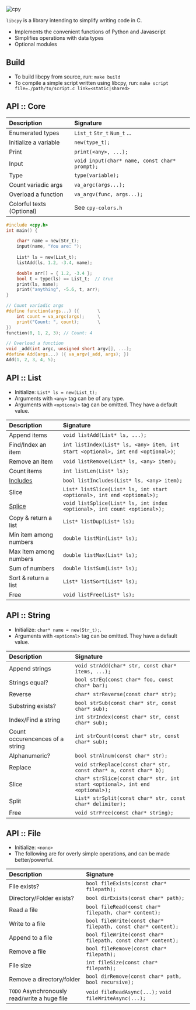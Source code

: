 ![cpy](https://user-images.githubusercontent.com/90899789/147235026-dfaca003-9b46-4fea-b602-e34edc8c7c87.png)

`libcpy` is a library intending to simplify writing code in C.
- Implements the convenient functions of Python and Javascript
- Simplifies operations with data types
- Optional modules


## Build
- To build libcpy from source, run: `make build`
- To compile a simple script written using libcpy, run: `make script file=./path/to/script.c link=<static|shared>`




## API :: Core

| Description | Signature |
| :--         | :--       |
| Enumerated types| `List_t` `Str_t` `Num_t` ...
| Initialize a variable | `new(type_t);` 
| Print | `print(<any>, ...);`
| Input | `void input(char* name, const char* prompt);`
| Type | `type(variable);`
| Count variadic args | `va_argc(args...);`
| Overload a function | `va_argv(func, args...);`
| Colorful texts (Optional) | See `cpy-colors.h`


```c
#include <cpy.h>
int main() {

    char* name = new(Str_t);
    input(name, "You are: ");
    
    List* ls = new(List_t);
    listAdd(ls, 1.2, -3.4, name);

    double arr[] = { 1.2, -3.4 };
    bool t = type(ls) == List_t;  // true
    print(ls, name);
    print("anything", -5.6, t, arr);
}
```

```c
// Count variadic args
#define function(args...) ({       \
    int count = va_argc(args);     \
    print("Count: ", count);       \
})
function(0, 1, 2, 3); // Count: 4
```

```c
// Overload a function
void _add(int argc, unsigned short argv[], ...); 
#define Add(args...) ({ va_argv(_add, args); })
Add(1, 2, 3, 4, 5);
```





## API :: List

- Initialize: `List* ls = new(List_t);`
- Arguments with `<any>` tag can be of any type.
- Arguments with `<optional>` tag can be omitted. They have a default value.


| Description           | Signature                 |
| :---                  | :----                     |
| Append items | `void listAdd(List* ls, ...);`
| Find/Index an item | `int listIndex(List* ls, <any> item, int start <optional>, int end <optional>)`;
| Remove an item | `void listRemove(List* ls, <any> item);`
| Count items | `int listLen(List* ls);`
| [Includes](https://developer.mozilla.org/en-US/docs/Web/JavaScript/Reference/Global_Objects/Array/includes) | `bool listIncludes(List* ls, <any> item);`
| Slice | `List* listSlice(List* ls, int start <optional>, int end <optional>);`
| [Splice](https://developer.mozilla.org/en-US/docs/Web/JavaScript/Reference/Global_Objects/Array/splice)  | `void listSplice(List* ls, int index <optional>, int count <optional>);`
| Copy & return a list | `List* listDup(List* ls);`
| Min item among numbers | `double listMin(List* ls);`
| Max item among numbers | `double listMax(List* ls);`
| Sum of numbers | `double listSum(List* ls);`
| Sort & return a list | `List* listSort(List* ls);`
| Free | `void listFree(List* ls);`




## API :: String

- Initialize: `char* name = new(Str_t);`.
- Arguments with `<optional>` tag can be omitted. They have a default value.

| Description           | Signature                 |
| :---                  | :----                     |
| Append strings | `void strAdd(char* str, const char* items, ...);`
| Strings equal? |  `bool strEq(const char* foo, const char* bar);`
| Reverse | `char* strReverse(const char* str);`
| Substring exists? |  `bool strSub(const char* str, const char* sub);` 
| Index/Find a string | `int strIndex(const char* str, const char* sub);`
| Count occurencences of a string | `int strCount(const char* str, const char* sub);`
| Alphanumeric? | `bool strAlnum(const char* str);`
| Replace | `void strReplace(const char* str, const char* a, const char* b);`
| Slice | `char* strSlice(const char* str, int start <optional>, int end <optional>);`
| Split | `List* strSplit(const char* str, const char* delimiter);`
| Free | `void strFree(const char* string);`




## API :: File

- Initialize: `<none>`
- The following are for overly simple operations, and can be made better/powerful.

| Description         | Signature           |
|:---                 | :---                |
| File exists? | `bool fileExists(const char* filepath);`
| Directory/Folder exists? | `bool dirExists(const char* path); `
| Read a file | `bool fileRead(const char* filepath, char* content);`
| Write to a file | `bool fileWrite(const char* filepath, const char* content);`
| Append to a file | `bool fileWrite(const char* filepath, const char* content);`
| Remove a file | `bool fileRemove(const char* filepath);`
| File size | `int fileSize(const char* filepath);`
| Remove a directory/folder | `bool dirRemove(const char* path, bool recursive);`
| `TODO` Asynchronously read/write a huge file | `void fileReadAsync(...);` `void fileWriteAsync(...);`
